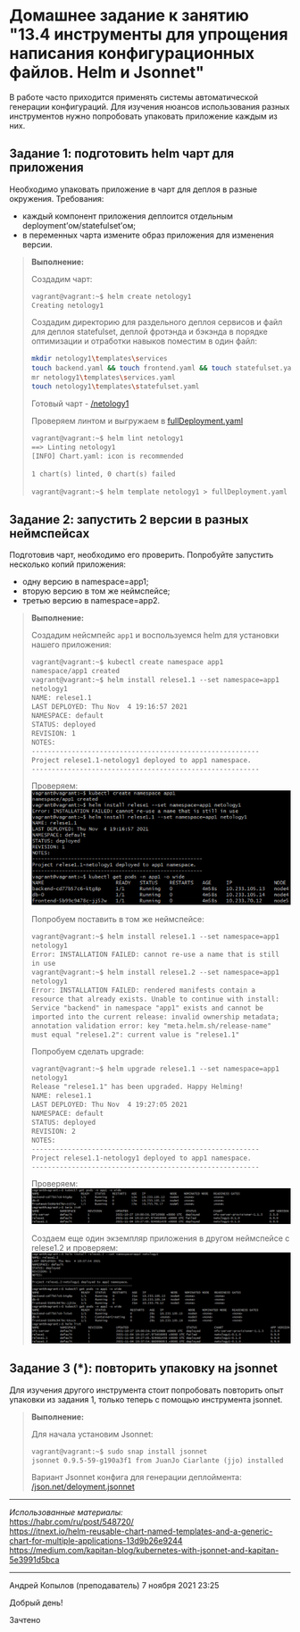 # Домашнее задание к занятию "13.4 инструменты для упрощения написания конфигурационных файлов. Helm и Jsonnet"
В работе часто приходится применять системы автоматической генерации конфигураций. Для изучения нюансов использования разных инструментов нужно попробовать упаковать приложение каждым из них.

## Задание 1: подготовить helm чарт для приложения
Необходимо упаковать приложение в чарт для деплоя в разные окружения. Требования:
* каждый компонент приложения деплоится отдельным deployment’ом/statefulset’ом;
* в переменных чарта измените образ приложения для изменения версии.

> **Выполнение:**    
> 
> Создадим чарт:    
> ```console
> vagrant@vagrant:~$ helm create netology1
> Creating netology1
> ```
> 
> Создадим директорию для раздельного деплоя сервисов и файл для деплоя statefulset, деплой фротэнда и бэкэнда в порядке оптимизации и отработки навыков поместим в один файл:
> ``` bash
> mkdir netology1\templates\services
> touch backend.yaml && touch frontend.yaml && touch statefulset.yaml
> mr netology1\templates\services.yaml
> touch netology1\templates\statefulset.yaml
>```
>
> Готовый чарт - [/netology1](./netology1)
> 
> Проверяем линтом и выгружаем в [fullDeployment.yaml](fullDeployment.yaml)
> ```console
> vagrant@vagrant:~$ helm lint netology1
> ==> Linting netology1
> [INFO] Chart.yaml: icon is recommended
> 
> 1 chart(s) linted, 0 chart(s) failed
> 
> vagrant@vagrant:~$ helm template netology1 > fullDeployment.yaml
>```
>


## Задание 2: запустить 2 версии в разных неймспейсах
Подготовив чарт, необходимо его проверить. Попробуйте запустить несколько копий приложения:
* одну версию в namespace=app1;
* вторую версию в том же неймспейсе;
* третью версию в namespace=app2.

> **Выполнение:**    
> 
> Создадим нейсмпейс `app1` и воспользуемся helm для установки нашего приложения:    
> ```console
> vagrant@vagrant:~$ kubectl create namespace app1
> namespace/app1 created
> vagrant@vagrant:~$ helm install relese1.1 --set namespace=app1 netology1
> NAME: relese1.1
> LAST DEPLOYED: Thu Nov  4 19:16:57 2021
> NAMESPACE: default
> STATUS: deployed
> REVISION: 1
> NOTES:
> ---------------------------------------------------------
> Project relese1.1-netology1 deployed to app1 namespace.
> ---------------------------------------------------------
> ```
>
> Проверяем:    
> ![13-04-01](img/1.png)
>
> Попробуем поставить в том же неймспейсе:    
> ```console
> vagrant@vagrant:~$ helm install relese1.1 --set namespace=app1 netology1
> Error: INSTALLATION FAILED: cannot re-use a name that is still in use
> vagrant@vagrant:~$ helm install relese1.2 --set namespace=app1 netology1
> Error: INSTALLATION FAILED: rendered manifests contain a resource that already exists. Unable to continue with install: Service "backend" in namespace "app1" exists and cannot be imported into the current release: invalid ownership metadata; annotation validation error: key "meta.helm.sh/release-name" must equal "relese1.2": current value is "relese1.1"
> ```
> 
> Попробуем сделать upgrade:    
> ```console
> vagrant@vagrant:~$ helm upgrade relese1.1 --set namespace=app1 netology1
> Release "relese1.1" has been upgraded. Happy Helming!
> NAME: relese1.1
> LAST DEPLOYED: Thu Nov  4 19:27:05 2021
> NAMESPACE: default
> STATUS: deployed
> REVISION: 2
> NOTES:
> ---------------------------------------------------------
> Project relese1.1-netology1 deployed to app1 namespace.
> ---------------------------------------------------------
> ```
>
> Проверяем:    
> ![13-04-02](img/2.png)
>
> Создаем еще один экземпляр приложения в другом неймспейсе с relese1.2 и проверяем:    
> ![13-04-03](img/3.png)
>

## Задание 3 (*): повторить упаковку на jsonnet
Для изучения другого инструмента стоит попробовать повторить опыт упаковки из задания 1, только теперь с помощью инструмента jsonnet.
 
> **Выполнение:**    
> 
> Для начала установим Jsonnet:
> ```console
> vagrant@vagrant:~$ sudo snap install jsonnet
> jsonnet 0.9.5-59-g190a3f1 from JuanJo Ciarlante (jjo) installed
> ```
>
> Вариант Jsonnet конфига для генерации деплоймента:    
> [/json.net/deloyment.jsonnet](./json.net/deloyment.jsonnet)
>


---

*Использованные материалы:*    
https://habr.com/ru/post/548720/    
https://itnext.io/helm-reusable-chart-named-templates-and-a-generic-chart-for-multiple-applications-13d9b26e9244    
https://medium.com/kapitan-blog/kubernetes-with-jsonnet-and-kapitan-5e3991d5bca

---

Андрей Копылов (преподаватель)
7 ноября 2021 23:25

Добрый день!

Зачтено
